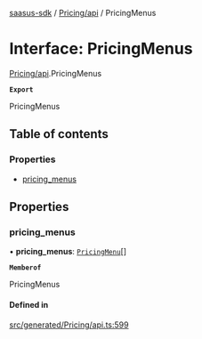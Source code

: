 [saasus-sdk](../README.md) / [Pricing/api](../modules/Pricing_api.md) / PricingMenus

# Interface: PricingMenus

[Pricing/api](../modules/Pricing_api.md).PricingMenus

**`Export`**

PricingMenus

## Table of contents

### Properties

- [pricing\_menus](Pricing_api.PricingMenus.md#pricing_menus)

## Properties

### pricing\_menus

• **pricing\_menus**: [`PricingMenu`](Pricing_api.PricingMenu.md)[]

**`Memberof`**

PricingMenus

#### Defined in

[src/generated/Pricing/api.ts:599](https://github.com/saasus-platform/saasus-sdk-javascript/blob/09ef427/src/generated/Pricing/api.ts#L599)
